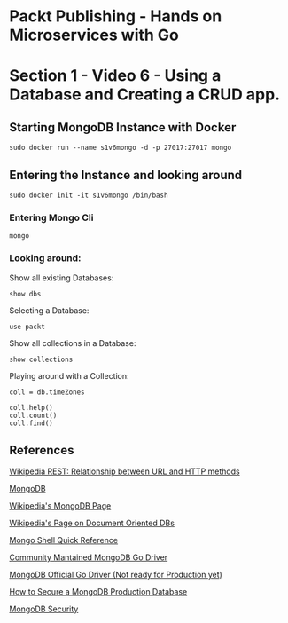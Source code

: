 # Packt Publishing - Hands on Microservices with Go
# Section 1 - Video 6 - Using a Database and Creating a CRUD app.

## Starting MongoDB Instance with Docker

`sudo docker run --name s1v6mongo -d -p 27017:27017 mongo` 

## Entering the Instance and looking around

`sudo docker init -it s1v6mongo /bin/bash`

### Entering Mongo Cli

`mongo`

### Looking around:

Show all existing Databases: 

`show dbs`

Selecting a Database:

`use packt`

Show all collections in a Database:

`show collections`

Playing around with a Collection:

```
coll = db.timeZones

coll.help()
coll.count()
coll.find()
```

## References

[Wikipedia REST: Relationship between URL and HTTP methods](https://en.wikipedia.org/wiki/Representational_state_transfer#Relationship_between_URL_and_HTTP_methods)

[MongoDB](https://www.mongodb.com/)


[Wikipedia's MongoDB Page](https://en.wikipedia.org/wiki/MongoDB)

[Wikipedia's Page on Document Oriented DBs](https://en.wikipedia.org/wiki/Document-oriented_database)

[Mongo Shell Quick Reference](https://docs.mongodb.com/manual/reference/mongo-shell/)

[Community Mantained MongoDB Go Driver](https://github.com/globalsign/mgo)

[MongoDB Official Go Driver (Not ready for Production yet)](https://github.com/mongodb/mongo-go-driver)

[How to Secure a MongoDB Production Database](https://www.cyberciti.biz/faq/how-to-secure-mongodb-nosql-production-database/)

[MongoDB Security](https://docs.mongodb.com/manual/security/)

